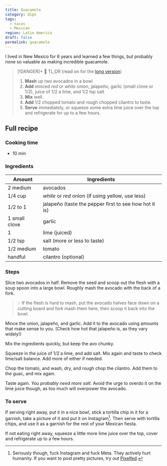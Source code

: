 ```yaml
---
title: Guacamole
category: dips
tags:
  - tacos
  - Mexican
region: Latin America
draft: false
permalink: guacamole
---
```

I lived in New Mexico for 6 years and learned a few things, but probably none so valuable as making incredible guacamole. 

> [!DANGER]+ 🥱 TL;DR
> (read on for the [long version](#full-recipe))
> 1. **Mash** up two avocados in a bowl
> 2. **Add** minced *red* or *white* onion, jalapeño, garlic (small clove or 1/2), juice of 1/2 a lime, and 1/2 tsp salt
> 3. **Mix** well.
> 4. **Add** 1/2 chopped tomato and rough chopped cilantro to taste. 
> 5. **Serve** immediately, or squeeze some extra lime juice over the top and refrigerate for up to a few hours. 
## Full recipe
### Cooking time
- 10 min
### Ingredients

| Amount        | Ingredients                                            |
| ------------- | ------------------------------------------------------ |
| 2 medium      | avocados                                               |
| 1/4 cup       | *white* or *red* onion (if using yellow, use less)     |
| 1/2 to 1      | jalapeño (taste the pepper first to see how hot it is) |
| 1 small clove | garlic                                                 |
| 1             | lime (juiced)                                          |
| 1/2 tsp       | salt (more or less to taste)                           |
| 1/2 medium    | tomato                                                 |
| handful       | cilantro (optional)                                    |
### Steps

Slice two avocados in half. Remove the seed and scoop out the flesh with a soup spoon into a large bowl. Roughly mash the avocado with the back of a fork. 

> 💡  If the flesh is hard to mash, put the avocado halves face down on a cutting board and fork mash them here, then scoop it back into the bowl. 

Mince the onion, jalapeño, and garlic. Add it to the avocado using amounts that make sense to you. (Check how hot that jalapeño is, as they vary widely!)

Mix the ingredients quickly, but keep the avo chunky. 

Squeeze in the juice of 1/2 a lime, and add salt. Mix again and taste to check lime/salt balance. Add more of either if needed. 

Chop the tomato, and wash, dry, and rough chop the cilantro. Add them to the guac, and mix again. 

Taste again. *You probably need more salt.* Avoid the urge to overdo it on the lime juice though, as too much will overpower the avocado. 
### To serve

If serving right away, put it in a nice bowl, stick a tortilla chip in it for a garnish, take a picture of it and put it on Instagram[^1]. Then serve with tortilla chips, and use it as a garnish for the rest of your Mexican fiesta. 

If not eating right away, squeeze a little more lime juice over the top, cover and refrigerate up to a few hours. 

[^1]: Seriously though, fuck Instagram and fuck Meta. They actively hurt humanity. If you want to post pretty pictures, try out [Pixelfed](https://pixelfed.social/johnnyvenom).
